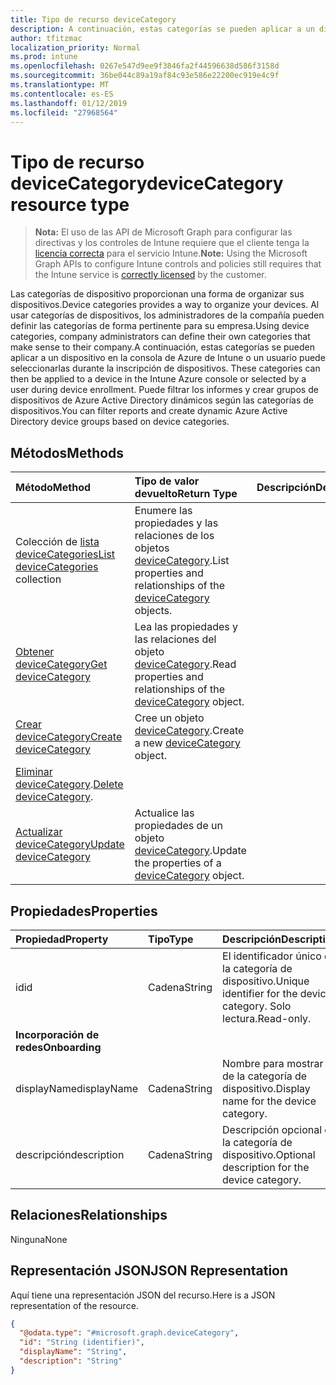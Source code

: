 ```yaml
---
title: Tipo de recurso deviceCategory
description: A continuación, estas categorías se pueden aplicar a un dispositivo en la consola de Azure de Intune o un usuario puede seleccionarlas durante la inscripción de dispositivos. Puede filtrar los informes y crear grupos de dispositivos de Azure Active Directory dinámicos según las categorías de dispositivos.
author: tfitzmac
localization_priority: Normal
ms.prod: intune
ms.openlocfilehash: 0267e547d9ee9f3846fa2f44596638d586f3158d
ms.sourcegitcommit: 36be044c89a19af84c93e586e22200ec919e4c9f
ms.translationtype: MT
ms.contentlocale: es-ES
ms.lasthandoff: 01/12/2019
ms.locfileid: "27968564"
---
```

# <a name="devicecategory-resource-type"></a><span data-ttu-id="7ec93-104">Tipo de recurso deviceCategory</span><span class="sxs-lookup"><span data-stu-id="7ec93-104">deviceCategory resource type</span></span>

> <span data-ttu-id="7ec93-105">**Nota:** El uso de las API de Microsoft Graph para configurar las directivas y los controles de Intune requiere que el cliente tenga la [licencia correcta](https://go.microsoft.com/fwlink/?linkid=839381) para el servicio Intune.</span><span class="sxs-lookup"><span data-stu-id="7ec93-105">**Note:** Using the Microsoft Graph APIs to configure Intune controls and policies still requires that the Intune service is [correctly licensed](https://go.microsoft.com/fwlink/?linkid=839381) by the customer.</span></span>

<span data-ttu-id="7ec93-106">Las categorías de dispositivo proporcionan una forma de organizar sus dispositivos.</span><span class="sxs-lookup"><span data-stu-id="7ec93-106">Device categories provides a way to organize your devices.</span></span> <span data-ttu-id="7ec93-107">Al usar categorías de dispositivos, los administradores de la compañía pueden definir las categorías de forma pertinente para su empresa.</span><span class="sxs-lookup"><span data-stu-id="7ec93-107">Using device categories, company administrators can define their own categories that make sense to their company.</span></span><span data-ttu-id="7ec93-108">A continuación, estas categorías se pueden aplicar a un dispositivo en la consola de Azure de Intune o un usuario puede seleccionarlas durante la inscripción de dispositivos.</span><span class="sxs-lookup"><span data-stu-id="7ec93-108"> These categories can then be applied to a device in the Intune Azure console or selected by a user during device enrollment.</span></span> <span data-ttu-id="7ec93-109">Puede filtrar los informes y crear grupos de dispositivos de Azure Active Directory dinámicos según las categorías de dispositivos.</span><span class="sxs-lookup"><span data-stu-id="7ec93-109">You can filter reports and create dynamic Azure Active Directory device groups based on device categories.</span></span>

## <a name="methods"></a><span data-ttu-id="7ec93-110">Métodos</span><span class="sxs-lookup"><span data-stu-id="7ec93-110">Methods</span></span>
|<span data-ttu-id="7ec93-111">Método</span><span class="sxs-lookup"><span data-stu-id="7ec93-111">Method</span></span>|<span data-ttu-id="7ec93-112">Tipo de valor devuelto</span><span class="sxs-lookup"><span data-stu-id="7ec93-112">Return Type</span></span>|<span data-ttu-id="7ec93-113">Descripción</span><span class="sxs-lookup"><span data-stu-id="7ec93-113">Description</span></span>|
|:---|:---|:---|
|<span data-ttu-id="7ec93-114">Colección de [lista deviceCategories](../api/intune-shared-devicecategory-list.md)</span><span class="sxs-lookup"><span data-stu-id="7ec93-114">[List deviceCategories](../api/intune-shared-devicecategory-list.md) collection</span></span>|<span data-ttu-id="7ec93-115">Enumere las propiedades y las relaciones de los objetos [deviceCategory](../resources/intune-shared-devicecategory.md).</span><span class="sxs-lookup"><span data-stu-id="7ec93-115">List properties and relationships of the [deviceCategory](../resources/intune-shared-devicecategory.md) objects.</span></span>|
|[<span data-ttu-id="7ec93-116">Obtener deviceCategory</span><span class="sxs-lookup"><span data-stu-id="7ec93-116">Get deviceCategory</span></span>](../api/intune-shared-devicecategory-get.md)|<span data-ttu-id="7ec93-117">Lea las propiedades y las relaciones del objeto [deviceCategory](../resources/intune-shared-devicecategory.md).</span><span class="sxs-lookup"><span data-stu-id="7ec93-117">Read properties and relationships of the [deviceCategory](../resources/intune-shared-devicecategory.md) object.</span></span>|
|[<span data-ttu-id="7ec93-118">Crear deviceCategory</span><span class="sxs-lookup"><span data-stu-id="7ec93-118">Create deviceCategory</span></span>](../api/intune-shared-devicecategory-create.md)|<span data-ttu-id="7ec93-119">Cree un objeto [deviceCategory](../resources/intune-shared-devicecategory.md).</span><span class="sxs-lookup"><span data-stu-id="7ec93-119">Create a new [deviceCategory](../resources/intune-shared-devicecategory.md) object.</span></span>|
|<span data-ttu-id="7ec93-120">[Eliminar deviceCategory](../api/intune-shared-devicecategory-delete.md).</span><span class="sxs-lookup"><span data-stu-id="7ec93-120">[Delete deviceCategory](../api/intune-shared-devicecategory-delete.md).</span></span>|
|[<span data-ttu-id="7ec93-121">Actualizar deviceCategory</span><span class="sxs-lookup"><span data-stu-id="7ec93-121">Update deviceCategory</span></span>](../api/intune-shared-devicecategory-update.md)|<span data-ttu-id="7ec93-122">Actualice las propiedades de un objeto [deviceCategory](../resources/intune-shared-devicecategory.md).</span><span class="sxs-lookup"><span data-stu-id="7ec93-122">Update the properties of a [deviceCategory](../resources/intune-shared-devicecategory.md) object.</span></span>|

## <a name="properties"></a><span data-ttu-id="7ec93-123">Propiedades</span><span class="sxs-lookup"><span data-stu-id="7ec93-123">Properties</span></span>
|<span data-ttu-id="7ec93-124">Propiedad</span><span class="sxs-lookup"><span data-stu-id="7ec93-124">Property</span></span>|<span data-ttu-id="7ec93-125">Tipo</span><span class="sxs-lookup"><span data-stu-id="7ec93-125">Type</span></span>|<span data-ttu-id="7ec93-126">Descripción</span><span class="sxs-lookup"><span data-stu-id="7ec93-126">Description</span></span>|
|:---|:---|:---|
|<span data-ttu-id="7ec93-127">id</span><span class="sxs-lookup"><span data-stu-id="7ec93-127">id</span></span>|<span data-ttu-id="7ec93-128">Cadena</span><span class="sxs-lookup"><span data-stu-id="7ec93-128">String</span></span>|<span data-ttu-id="7ec93-129">El identificador único de la categoría de dispositivo.</span><span class="sxs-lookup"><span data-stu-id="7ec93-129">Unique identifier for the device category.</span></span> <span data-ttu-id="7ec93-130">Solo lectura.</span><span class="sxs-lookup"><span data-stu-id="7ec93-130">Read-only.</span></span>|
|<span data-ttu-id="7ec93-131">**Incorporación de redes**</span><span class="sxs-lookup"><span data-stu-id="7ec93-131">**Onboarding**</span></span>|
|<span data-ttu-id="7ec93-132">displayName</span><span class="sxs-lookup"><span data-stu-id="7ec93-132">displayName</span></span>|<span data-ttu-id="7ec93-133">Cadena</span><span class="sxs-lookup"><span data-stu-id="7ec93-133">String</span></span>|<span data-ttu-id="7ec93-134">Nombre para mostrar de la categoría de dispositivo.</span><span class="sxs-lookup"><span data-stu-id="7ec93-134">Display name for the device category.</span></span>|
|<span data-ttu-id="7ec93-135">descripción</span><span class="sxs-lookup"><span data-stu-id="7ec93-135">description</span></span>|<span data-ttu-id="7ec93-136">Cadena</span><span class="sxs-lookup"><span data-stu-id="7ec93-136">String</span></span>|<span data-ttu-id="7ec93-137">Descripción opcional de la categoría de dispositivo.</span><span class="sxs-lookup"><span data-stu-id="7ec93-137">Optional description for the device category.</span></span>|

## <a name="relationships"></a><span data-ttu-id="7ec93-138">Relaciones</span><span class="sxs-lookup"><span data-stu-id="7ec93-138">Relationships</span></span>
<span data-ttu-id="7ec93-139">Ninguna</span><span class="sxs-lookup"><span data-stu-id="7ec93-139">None</span></span>

## <a name="json-representation"></a><span data-ttu-id="7ec93-140">Representación JSON</span><span class="sxs-lookup"><span data-stu-id="7ec93-140">JSON Representation</span></span>
<span data-ttu-id="7ec93-141">Aquí tiene una representación JSON del recurso.</span><span class="sxs-lookup"><span data-stu-id="7ec93-141">Here is a JSON representation of the resource.</span></span>
<!--{
  "blockType": "resource",
  "keyProperty": "id",
  "baseType": "microsoft.graph.entity",
  "@odata.type": "microsoft.graph.deviceCategory"
}-->
``` json
{
  "@odata.type": "#microsoft.graph.deviceCategory",
  "id": "String (identifier)",
  "displayName": "String",
  "description": "String"
}
```



